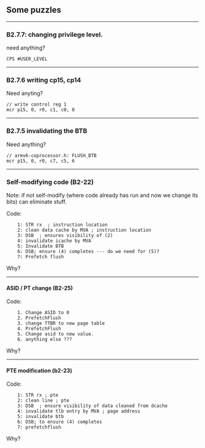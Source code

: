 ## Some puzzles

-----------------------------------------------------------------
### B2.7.7: changing privilege level.

need anything?

    CPS #USER_LEVEL

------------------------------------------------------------------
### B2.7.6 writing cp15, cp14

Need anyting?

    // write control reg 1
    mcr p15, 0, r0, c1, c0, 0

------------------------------------------------------------------
### B2.7.5 invalidating the BTB

Need anything?

    // armv6-coprocessor.h: FLUSH_BTB
    mcr p15, 0, r0, c7, c5, 6

------------------------------------------------------------------
### Self-modifying code  (B2-22)

Note: if not self-modify (where code already has run and now
we change its bits) can eliminate stuff.

Code:

        1: STR rx  ; instruction location
        2: clean data cache by MVA ; instruction location
        3: DSB  ; ensures visibility of (2)
        4: invalidate icache by MVA
        5: Invalidate BTB
        6: DSB; ensure (4) completes --- do we need for (5)?
        7: Prefetch flush

Why?


------------------------------------------------------------------
#### ASID / PT change (B2-25)

Code:

        1. Change ASID to 0
        2. PrefetchFlush
        3. change TTBR to new page table
        4. PrefetchFlush
        5. Change asid to new value.
        6. anything else ???

Why?

-----------------------------------------------------------------
#### PTE modification (b2-23)

Code:

        1: STR rx ; pte
        2: clean line ; pte
        3: DSB  ; ensure visibility of data cleaned from dcache
        4: invalidate tlb entry by MVA ; page address
        5: invalidate btb
        6: DSB; to ensure (4) completes
        7: prefetchflush

Why?
